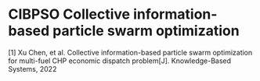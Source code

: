 # CIBPSO Collective information-based particle swarm optimization
[1] Xu Chen, et al. Collective information-based particle swarm optimization for multi-fuel CHP economic dispatch problem[J]. Knowledge-Based Systems, 2022 
